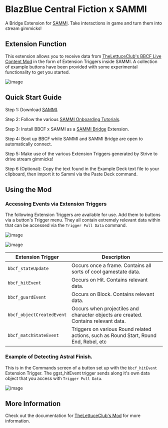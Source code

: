 # BlazBlue Central Fiction x SAMMI

A Bridge Extension for [SAMMI](https://sammi.solutions). Take interactions in game and turn them into stream gimmicks!

## Extension Function

This extension allows you to receive data from [TheLettuceClub's BBCF Live Content Mod](https://github.com/TheLettuceClub/BBCF-Sammi) in the form of Extension Triggers inside SAMMI. A collection of example buttons have been provided with some experimental functionality to get you started.

![image](https://github.com/user-attachments/assets/9670abfa-6a63-4419-9f54-39642cf39011)

## Quick Start Guide

Step 1: Download [SAMMI](https://sammi.solutions).

Step 2: Follow the various [SAMMI Onboarding Tutorials](https://sammi.solutions/docs/getting-started/step-by-step).

Step 3: Install BBCF x SAMMI as a [SAMMI Bridge](https://sammi.solutions/docs/bridge) Extension.

Step 4: Boot up BBCF while SAMMI and SAMMI Bridge are open to automatically connect.

Step 5: Make use of the various Extension Triggers generated by Strive to drive stream gimmicks!

Step 6 (Optional): Copy the text found in the Example Deck text file to your clipboard, then import it to Sammi via the Paste Deck command. 

## Using the Mod

### Accessing Events via Extension Triggers

The following Extension Triggers are available for use. Add them to buttons via a button's Trigger menu. They all contain extremely relevant data within that can be accessed via the `Trigger Pull Data` command.

![image](https://github.com/user-attachments/assets/5fb3653e-e3a1-4cf3-bf19-fef4c63b8e81)

![image](https://github.com/user-attachments/assets/8b990172-a513-4a91-85a7-73fdf5f164d3)

| Extension Trigger | Description |
| --- | --- |
| `bbcf_stateUpdate`| Occurs once a frame. Contains all sorts of cool gamestate data. |
| `bbcf_hitEvent` | Occurs on Hit. Contains relevant data. |
| `bbcf_guardEvent` | Occurs on Block. Contains relevant data. |
| `bbcf_objectCreatedEvent` | Occurs when projectiles and character objects are created. Contains relevant data. |
| `bbcf_matchStateEvent` | Triggers on various Round related actions, such as Round Start, Round End, Rebel, etc |

### Example of Detecting Astral Finish.
This is in the Commands screen of a button set up with the `bbcf_hitEvent` Extension Trigger. The ggst_hitEvent trigger sends along it's own data object that you access with `Trigger Pull Data`.

![image](https://github.com/user-attachments/assets/8568e50e-a883-43f9-a5c4-8687a409ae06)

## More Information

Check out the documentation for [TheLettuceClub's Mod](https://github.com/TheLettuceClub/BBCF-Sammi) for more information.
